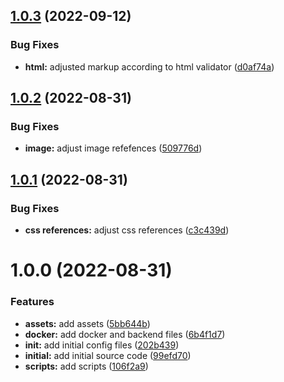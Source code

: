 ## [1.0.3](https://github.com/paulAlexandruSerban/prj--fe-ui-techstack-insights/compare/v1.0.2...v1.0.3) (2022-09-12)


### Bug Fixes

* **html:** adjusted markup according to html validator ([d0af74a](https://github.com/paulAlexandruSerban/prj--fe-ui-techstack-insights/commit/d0af74abed9b64832fdccf2008e8038c323133c7))

## [1.0.2](https://github.com/paulAlexandruSerban/prj--fe-ui-techstack-insights/compare/v1.0.1...v1.0.2) (2022-08-31)


### Bug Fixes

* **image:** adjust image refefences ([509776d](https://github.com/paulAlexandruSerban/prj--fe-ui-techstack-insights/commit/509776d1befaaf4ac326373a787a3f6652050b6a))

## [1.0.1](https://github.com/paulAlexandruSerban/prj--fe-ui-techstack-insights/compare/v1.0.0...v1.0.1) (2022-08-31)


### Bug Fixes

* **css references:** adjust css references ([c3c439d](https://github.com/paulAlexandruSerban/prj--fe-ui-techstack-insights/commit/c3c439d9ec3be23355f71bd99db6d9a988ea9149))

# 1.0.0 (2022-08-31)


### Features

* **assets:** add assets ([5bb644b](https://github.com/paulAlexandruSerban/prj--fe-ui-techstack-insights/commit/5bb644b0fbcf075ec057a682edd3a817f8f745c1))
* **docker:** add docker and backend files ([6b4f1d7](https://github.com/paulAlexandruSerban/prj--fe-ui-techstack-insights/commit/6b4f1d7be069739b74fadc6c894228dc4ea4724c))
* **init:** add initial config files ([202b439](https://github.com/paulAlexandruSerban/prj--fe-ui-techstack-insights/commit/202b439828e58bc8a5ffb803778de1adeab577b0))
* **initial:** add initial source code ([99efd70](https://github.com/paulAlexandruSerban/prj--fe-ui-techstack-insights/commit/99efd70a6913ac102dbf4f211025d428be36d2e1))
* **scripts:** add scripts ([106f2a9](https://github.com/paulAlexandruSerban/prj--fe-ui-techstack-insights/commit/106f2a9449ab5e09f4ee4e13c62bf4ec01591261))
